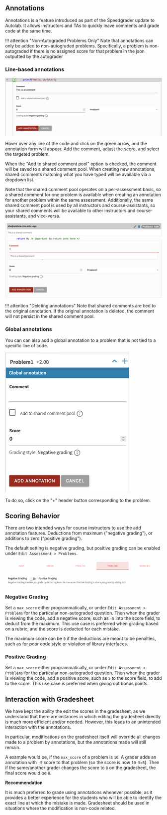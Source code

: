 ## Annotations

Annotations is a feature introduced as part of the Speedgrader update to Autolab. It allows instructors and TAs to quickly leave comments and grade code at the same time. 

!!! attention "Non-Autograded Problems Only"
    Note that annotations can only be added to non-autograded problems. Specifically, a problem is non-autograded if there is no assigned score for that problem in the json outputted by the autograder

### Line-based annotations

![Annotation Form](/images/annotations.png)

Hover over any line of the code and click on the green arrow, and the annotation form will appear. Add the comment, adjust the score, and select the targeted problem.

When the "Add to shared comment pool" option is checked, the comment will be saved to a shared comment pool.
When creating new annotations, shared comments matching what you have typed will be available via a dropdown list.

Note that the shared comment pool operates on a per-assessment basis, so a shared comment for one problem is available when creating an annotation for another problem within the same assessment.
Additionally, the same shared comment pool is used by all instructors and course-assistants, so your shared comments will be available to other instructors and course-assistants, and vice-versa.

![Shared Comments](/images/shared_comments.png)

!!! attention "Deleting annotations"
    Note that shared comments are tied to the original annotation. If the original annotation is deleted, the comment will not persist in the shared comment pool.

### Global annotations

You can can also add a global annotation to a problem that is not tied to a specific line of code.

![Global Annotation Form](/images/annotations_global.png)

To do so, click on the "+" header button corresponding to the problem.

## Scoring Behavior

There are two intended ways for course instructors to use the add annotation features. Deductions from maximum ("negative grading"), or additions to zero ("positive grading").

The default setting is negative grading, but positive grading can be enabled under `Edit Assessment > Problems`.

![Positive Grading](/images/positive_grading.png)

### Negative Grading

Set a `max_score` either programmatically, or under `Edit Assessment > Problems` for the particular non-autograded question. Then when the grader is viewing the code, add a negative score, such as `-5` into the score field, to deduct from the maximum. This use case is preferred when grading based on a rubric, and the score is deducted for each mistake.

The maximum score can be `0` if the deductions are meant to be penalties, such as for poor code style or violation of library interfaces.

### Positive Grading

Set a `max_score` either programmatically, or under `Edit Assessment > Problems` for the particular non-autograded question. Then when the grader is viewing the code, add a positive score, such as `5` to the score field, to add to the score. This use case is preferred when giving out bonus points.

## Interaction with Gradesheet

We have kept the ability the edit the scores in the gradesheet, as we understand that there are instances in which editing the gradesheet directly is much more efficient and/or needed. However, this leads to an unintended interaction with the annotations.

In particular, modifications on the gradesheet itself will override all changes made to a problem by annotations, but the annotations made will still remain. 

A example would be, if the `max_score` of a problem is `10`. A grader adds an annotation with `-5` score to that problem (so the score is now `10-5=5`). Then if the same/another grader changes the score to `8` on the gradesheet, the final score would be `8`.

**Recommendation**

It is much preferred to grade using annotations whenever possible,
as it provides a better experience for the students who will be able to identify the exact line at which the mistake is made. Gradesheet should be used in situations where the modification is non-code related.